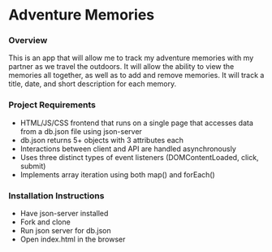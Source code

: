 # Adventure Memories

### Overview
This is an app that will allow me to track my adventure memories with my partner as we travel the outdoors. It will allow the ability to view the memories all together, as well as to add and remove memories. It will track a title, date, and short description for each memory.

### Project Requirements
* HTML/JS/CSS frontend that runs on a single page that accesses data from a db.json file using json-server
* db.json returns 5+ objects with 3 attributes each
* Interactions between client and API are handled asynchronously
* Uses three distinct types of event listeners (DOMContentLoaded, click, submit)
* Implements array iteration using both map() and forEach()


### Installation Instructions
* Have json-server installed
* Fork and clone
* Run json server for db.json
* Open index.html in the browser




